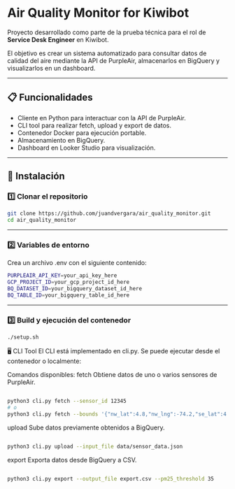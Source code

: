 # Air Quality Monitor for Kiwibot

Proyecto desarrollado como parte de la prueba técnica para el rol de **Service Desk Engineer** en Kiwibot.

El objetivo es crear un sistema automatizado para consultar datos de calidad del aire mediante la API de PurpleAir, almacenarlos en BigQuery y visualizarlos en un dashboard.

---

## 📋 Funcionalidades

- Cliente en Python para interactuar con la API de PurpleAir.
- CLI tool para realizar fetch, upload y export de datos.
- Contenedor Docker para ejecución portable.
- Almacenamiento en BigQuery.
- Dashboard en Looker Studio para visualización.

---

## 🚀 Instalación

### 1️⃣ Clonar el repositorio

```bash
git clone https://github.com/juandvergara/air_quality_monitor.git
cd air_quality_monitor
```

---

###  2️⃣ Variables de entorno

Crea un archivo .env con el siguiente contenido:

```bash
PURPLEAIR_API_KEY=your_api_key_here
GCP_PROJECT_ID=your_gcp_project_id_here
BQ_DATASET_ID=your_bigquery_dataset_id_here
BQ_TABLE_ID=your_bigquery_table_id_here
```

---

### 3️⃣ Build y ejecución del contenedor
```bash
./setup.sh
```

🖥️ CLI Tool
El CLI está implementado en cli.py.
Se puede ejecutar desde el contenedor o localmente:

Comandos disponibles:
fetch
Obtiene datos de uno o varios sensores de PurpleAir.

```bash

python3 cli.py fetch --sensor_id 12345
# o
python3 cli.py fetch --bounds '{"nw_lat":4.8,"nw_lng":-74.2,"se_lat":4.5,"se_lng":-74.0}'
```

upload
Sube datos previamente obtenidos a BigQuery.

```bash

python3 cli.py upload --input_file data/sensor_data.json
```

export
Exporta datos desde BigQuery a CSV.

```bash

python3 cli.py export --output_file export.csv --pm25_threshold 35
```